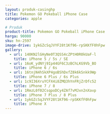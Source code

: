 ```yaml
---
layout: produk-casinghp
title: Pokemon GO Pokeball iPhone Case
categories: apple

# Produk
product-title: Pokemon GO Pokeball iPhone Case
harga: 90000
sku: hn-2597
image-drive: 1ykGZcSqJVYF28t1Kf96-rpSKKfF0hFpw
gallery:
  - url: 140KN2lGHyNe0T3QSS4cZPtH0R0kUaF-l
    title: iPhone 5 / 5s / SE
  - url: 16oK_ydNYj9Ip44GF6C3zBChLKG9Vb_BO
    title: iPhone 6 / 6s
  - url: 16tnjN4hSkXP4goBShDxfZ8k6kSnkk9Wp
    title: iPhone 6 Plus / 6s Plus
  - url: 1c9I36XruYCFX4i8ZMQ3hYnFRjZrDfc52
    title: iPhone 7 / 8
  - url: 1RmzL0f02CsqpoDCy4ZAf7vMJxn2nXavp
    title: iPhone 7 Plus / 8 Plus
  - url: 1ykGZcSqJVYF28t1Kf96-rpSKKfF0hFpw
    title: iPhone X
---
```

